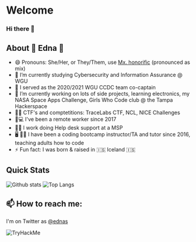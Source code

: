 # Welcome
### Hi there 👋

## About 🌈 Edna 🌈

* 😄 Pronouns: She/Her, or They/Them, use [Mx. honorific](https://www.merriam-webster.com/words-at-play/mx-gender-neutral-title) (pronounced as mix)
* 🌱 I’m currently studying Cybersecurity and Information Assurance @ WGU
* 👸 I served as the 2020/2021 WGU CCDC team co-captain
* 🔭 I’m currently working on lots of side projects, learning electronics, my NASA Space Apps Challenge, Girls Who Code club @ the Tampa Hackerspace
* 🏴‍☠️ CTF's and comptetitions: TraceLabs CTF, NCL, NICE Challenges
* 🏡💻 I've been a remote worker since 2017 
* 👩‍💻 I work doing Help desk support at a MSP
* 🖥️ 👩‍💻 I have been a coding bootcamp instructor/TA and tutor since 2016, teaching adults how to code
* ⚡ Fun fact: I was born & raised in 🇮🇸 Iceland 🇮🇸

## Quick Stats
![Github stats](https://github-readme-stats.vercel.app/api?username=ednas&theme=tokyonight&count_private=true&show_icons=true) ![Top Langs](https://github-readme-stats.vercel.app/api/top-langs/?username=ednas&theme=tokyonight&layout=compact)

## 📫 How to reach me:

I'm on Twitter as [@ednas](https://twitter.com/ednas)

<img src="https://tryhackme-badges.s3.amazonaws.com/ET.png" alt="TryHackMe">